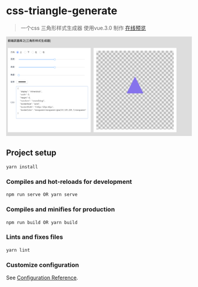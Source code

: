# css-triangle-generate

> 一个css 三角形样式生成器 使用vue.3.0 制作
[在线预览](https://blog.hjplay.cn/css-triangle-generate/)

![](src/assets/jt.png "效果截图")

## Project setup
```
yarn install
```

### Compiles and hot-reloads for development
```
npm run serve OR yarn serve
```

### Compiles and minifies for production
```
npm run build OR yarn build 
```

### Lints and fixes files
```
yarn lint
```

### Customize configuration
See [Configuration Reference](https://cli.vuejs.org/config/).
